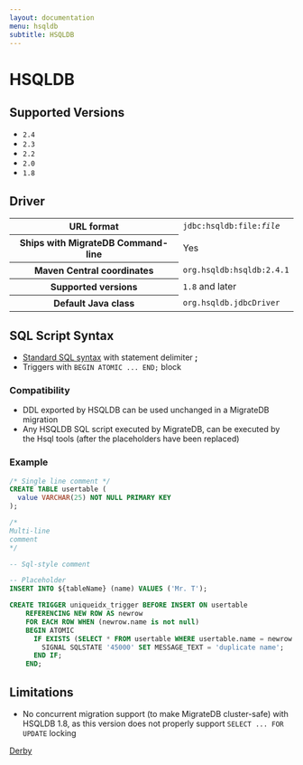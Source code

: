 ```yaml
---
layout: documentation
menu: hsqldb
subtitle: HSQLDB
---
```


# HSQLDB

## Supported Versions

- `2.4`
- `2.3`
- `2.2`
- `2.0`
- `1.8`

## Driver

<table class="table">
<tr>
<th>URL format</th>
<td><code>jdbc:hsqldb:file:<i>file</i></code></td>
</tr>
<tr>
<th>Ships with MigrateDB Command-line</th>
<td>Yes</td>
</tr>
<tr>
<th>Maven Central coordinates</th>
<td><code>org.hsqldb:hsqldb:2.4.1</code></td>
</tr>
<tr>
<th>Supported versions</th>
<td><code>1.8</code> and later</td>
</tr>
<tr>
<th>Default Java class</th>
<td><code>org.hsqldb.jdbcDriver</code></td>
</tr>
</table>

## SQL Script Syntax

- [Standard SQL syntax](/migratedb/documentation/concepts/migrations#sql-based-migrations#syntax) with statement delimiter **;**
- Triggers with `BEGIN ATOMIC ... END;` block

### Compatibility

- DDL exported by HSQLDB can be used unchanged in a MigrateDB migration
- Any HSQLDB SQL script executed by MigrateDB, can be executed by the Hsql tools (after the placeholders have been
  replaced)

### Example

```sql
/* Single line comment */
CREATE TABLE usertable (
  value VARCHAR(25) NOT NULL PRIMARY KEY
);

/*
Multi-line
comment
*/

-- Sql-style comment

-- Placeholder
INSERT INTO ${tableName} (name) VALUES ('Mr. T');

CREATE TRIGGER uniqueidx_trigger BEFORE INSERT ON usertable
	REFERENCING NEW ROW AS newrow
    FOR EACH ROW WHEN (newrow.name is not null)
	BEGIN ATOMIC
      IF EXISTS (SELECT * FROM usertable WHERE usertable.name = newrow.name) THEN
        SIGNAL SQLSTATE '45000' SET MESSAGE_TEXT = 'duplicate name';
      END IF;
    END;
```

## Limitations

- No concurrent migration support (to make MigrateDB cluster-safe) with HSQLDB 1.8, as this version does not properly
  support `SELECT ... FOR UPDATE` locking

<p class="next-steps">
    <a class="btn btn-primary" href="/migratedb/documentation/database/derby">Derby <i class="fa fa-arrow-right"></i></a>
</p>
